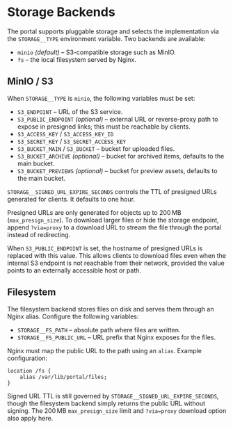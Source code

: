 # Storage Backends

The portal supports pluggable storage and selects the implementation via the
`STORAGE__TYPE` environment variable.  Two backends are available:

- `minio` *(default)* – S3-compatible storage such as MinIO.
- `fs` – the local filesystem served by Nginx.

## MinIO / S3

When `STORAGE__TYPE` is `minio`, the following variables must be set:

- `S3_ENDPOINT` – URL of the S3 service.
- `S3_PUBLIC_ENDPOINT` *(optional)* – external URL or reverse-proxy path to expose in presigned links; this must be reachable by clients.
- `S3_ACCESS_KEY` / `S3_ACCESS_KEY_ID`
- `S3_SECRET_KEY` / `S3_SECRET_ACCESS_KEY`
- `S3_BUCKET_MAIN` / `S3_BUCKET` – bucket for uploaded files.
- `S3_BUCKET_ARCHIVE` *(optional)* – bucket for archived items, defaults to the main bucket.
- `S3_BUCKET_PREVIEWS` *(optional)* – bucket for preview assets, defaults to the main bucket.

`STORAGE__SIGNED_URL_EXPIRE_SECONDS` controls the TTL of presigned URLs generated for
clients.  It defaults to one hour.

Presigned URLs are only generated for objects up to 200 MB (`max_presign_size`).
To download larger files or hide the storage endpoint, append `?via=proxy` to a
download URL to stream the file through the portal instead of redirecting.

When `S3_PUBLIC_ENDPOINT` is set, the hostname of presigned URLs is replaced
with this value.  This allows clients to download files even when the internal
S3 endpoint is not reachable from their network, provided the value points to
an externally accessible host or path.

## Filesystem

The filesystem backend stores files on disk and serves them through an Nginx
alias.  Configure the following variables:

- `STORAGE__FS_PATH` – absolute path where files are written.
- `STORAGE__FS_PUBLIC_URL` – URL prefix that Nginx exposes for the files.

Nginx must map the public URL to the path using an `alias`.  Example
configuration:

```nginx
location /fs {
    alias /var/lib/portal/files;
}
```

Signed URL TTL is still governed by `STORAGE__SIGNED_URL_EXPIRE_SECONDS`, though the
filesystem backend simply returns the public URL without signing. The 200 MB
`max_presign_size` limit and `?via=proxy` download option also apply here.

